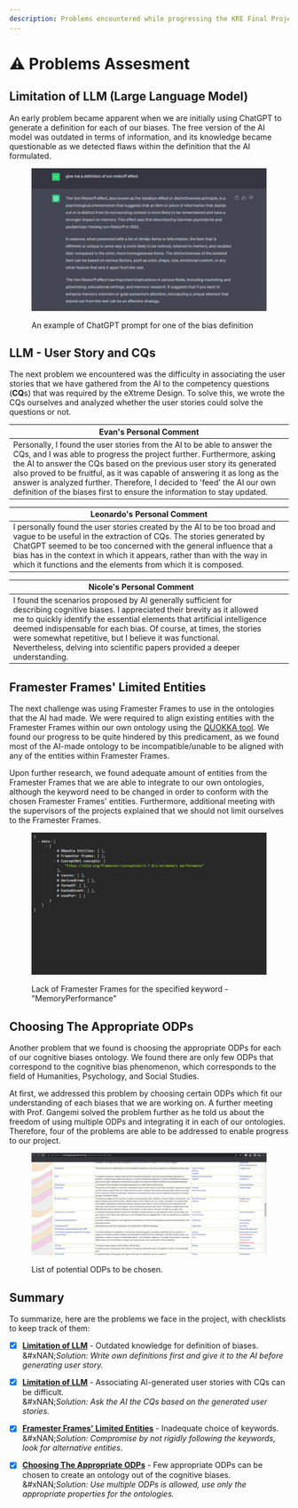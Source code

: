 ```yaml
---
description: Problems encountered while progressing the KRE Final Project - Cognitive Bias.
---
```


# ⚠️ Problems Assesment

## Limitation of LLM (Large Language Model)

An early problem became apparent when we are initially using ChatGPT to generate a definition for each of our biases. The free version of the AI model was outdated in terms of information, and its knowledge became questionable as we detected flaws within the definition that the AI formulated.&#x20;

<figure><img src=".gitbook/assets/image (4).png" alt=""><figcaption><p>An example of ChatGPT prompt for one of the bias definition</p></figcaption></figure>

## LLM - User Story and CQs

The next problem we encountered was the difficulty in associating the user stories that we have gathered from the AI to the competency questions (**CQ**s) that was required by the eXtreme Design. To solve this, we wrote the CQs ourselves and analyzed whether the user stories could solve the questions or not.&#x20;

| Evan's Personal Comment                                                                                                                                                                                                                                                                                                                                                                                                                                     |
| ----------------------------------------------------------------------------------------------------------------------------------------------------------------------------------------------------------------------------------------------------------------------------------------------------------------------------------------------------------------------------------------------------------------------------------------------------------- |
| Personally, I found the user stories from the AI to be able to answer the CQs, and I was able to progress the project further. Furthermore, asking the AI to answer the CQs based on the previous user story its generated also proved to be fruitful, as it was capable of answering it as long as the answer is analyzed further. Therefore, I decided to 'feed' the AI our own definition of the biases first to ensure the information to stay updated. |

| Leonardo's Personal Comment                                                                                                                                                                                                                                                                                                                                    |
| -------------------------------------------------------------------------------------------------------------------------------------------------------------------------------------------------------------------------------------------------------------------------------------------------------------------------------------------------------------- |
| I personally found the user stories created by the AI to be too broad and vague to be useful in the extraction of CQs. The stories generated by ChatGPT seemed to be too concerned with the general influence that a bias has in the context in which it appears, rather than with the way in which it functions and the elements from which it is composed.   |

<table><thead><tr><th>Nicole's Personal Comment</th><th data-hidden></th><th data-hidden></th></tr></thead><tbody><tr><td>I found the scenarios proposed by AI generally sufficient for describing cognitive biases. I appreciated their brevity as it allowed me to quickly identify the essential elements that artificial intelligence deemed indispensable for each bias. Of course, at times, the stories were somewhat repetitive, but I believe it was functional. Nevertheless, delving into scientific papers provided a deeper understanding.</td><td></td><td></td></tr></tbody></table>

## Framester Frames' Limited Entities

The next challenge was using Framester Frames to use in the ontologies that the AI had made. We were required to align existing entities with the Framester Frames within our own ontology using the [QUOKKA tool](http://etna.istc.cnr.it/quokka/concepts). We found our progress to be quite hindered by this predicament, as we found most of the AI-made ontology to be incompatible/unable to be aligned with any of the entities within Framester Frames.&#x20;

Upon further research, we found adequate amount of entities from the Framester Frames that we are able to integrate to our own ontologies, although the keyword need to be changed in order to conform with the chosen Framester Frames' entities. Furthermore, additional meeting with the supervisors of the projects explained that we should not limit ourselves to the Framester Frames.

<figure><img src=".gitbook/assets/image (1).png" alt=""><figcaption><p>Lack of Framester Frames for the specified keyword - "MemoryPerformance"</p></figcaption></figure>

## Choosing The Appropriate ODPs

Another problem that we found is choosing the appropriate ODPs for each of our cognitive biases ontology. We found there are only few ODPs that correspond to the cognitive bias phenomenon, which corresponds to the field of Humanities, Psychology, and Social Studies.&#x20;

At first, we addressed this problem by choosing certain ODPs which fit our understanding of each biases that we are working on. A further meeting with Prof. Gangemi solved the problem further as he told us about the freedom of using multiple ODPs and integrating it in each of our ontologies. Therefore, four of the problems are able to be addressed to enable progress to our project.&#x20;

<figure><img src=".gitbook/assets/image (2).png" alt=""><figcaption><p>List of potential ODPs to be chosen.</p></figcaption></figure>

## Summary

To summarize, here are the problems we face in the project, with checklists to keep track of them:

* [x] [**Limitation of LLM**](problems-assesment.md#limitation-of-llm-large-language-model) - Outdated knowledge for definition of biases. \
  &#xNAN;_&#x53;olution: Write own definitions first and give it to the AI before generating user story._
* [x] [**Limitation of LLM**](problems-assesment.md#llm-user-story-and-cqs) - Associating AI-generated user stories with CQs can be difficult. \
  &#xNAN;_&#x53;olution: Ask the AI the CQs based on the generated user stories._
* [x] [**Framester Frames' Limited Entities**](problems-assesment.md#framester-frames-limited-entities) - Inadequate choice of keywords.\
  &#xNAN;_&#x53;olution: Compromise by not rigidly following the keywords, look for alternative entities._
* [x] [**Choosing The Appropriate ODPs**](problems-assesment.md#choosing-the-appropriate-odps) - Few appropriate ODPs can be chosen to create an ontology out of the cognitive biases.\
  &#xNAN;_&#x53;olution: Use multiple ODPs is allowed, use only the appropriate properties for the ontologies._&#x20;

